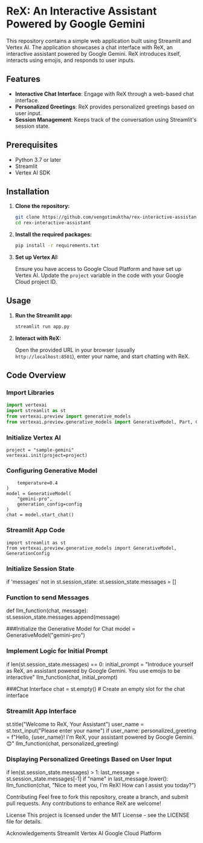 # ReX: An Interactive Assistant Powered by Google Gemini

This repository contains a simple web application built using Streamlit and Vertex AI. The application showcases a chat interface with ReX, an interactive assistant powered by Google Gemini. ReX introduces itself, interacts using emojis, and responds to user inputs.

## Features

- **Interactive Chat Interface**: Engage with ReX through a web-based chat interface.
- **Personalized Greetings**: ReX provides personalized greetings based on user input.
- **Session Management**: Keeps track of the conversation using Streamlit's session state.

## Prerequisites

- Python 3.7 or later
- Streamlit
- Vertex AI SDK

## Installation

1. **Clone the repository:**

    ```bash
    git clone https://github.com/vengotimuktha/rex-interactive-assistant.git
    cd rex-interactive-assistant
    ```

2. **Install the required packages:**

    ```bash
    pip install -r requirements.txt
    ```

3. **Set up Vertex AI:**

    Ensure you have access to Google Cloud Platform and have set up Vertex AI. Update the `project` variable in the code with your Google Cloud project ID.

## Usage

1. **Run the Streamlit app:**

    ```bash
    streamlit run app.py
    ```

2. **Interact with ReX:**

    Open the provided URL in your browser (usually `http://localhost:8501`), enter your name, and start chatting with ReX.

## Code Overview

### Import Libraries

```python
import vertexai
import streamlit as st
from vertexai.preview import generative_models
from vertexai.preview.generative_models import GenerativeModel, Part, Content, ChatSession
```
### Initialize Vertex AI
```
project = "sample-gemini"
vertexai.init(project=project)
```
### Configuring Generative Model
```config = generative_models.GenerationConfig(
    temperature=0.4
)
model = GenerativeModel(
    "gemini-pro",
    generation_config=config
)
chat = model.start_chat()
```
### Streamlit App Code
```
import streamlit as st
from vertexai.preview.generative_models import GenerativeModel, GenerationConfig
```
### Initialize Session State
if 'messages' not in st.session_state:
    st.session_state.messages = []

### Function to send Messages
def llm_function(chat, message):
    st.session_state.messages.append(message)

###Initialize the Generative Model for Chat
model = GenerativeModel("gemini-pro")


### Implement Logic for Initial Prompt
if len(st.session_state.messages) == 0:
    initial_prompt = "Introduce yourself as ReX, an assistant powered by Google Gemini. You use emojis to be interactive"
    llm_function(chat, initial_prompt)

###Chat Interface
chat = st.empty()  # Create an empty slot for the chat interface

### Streamlit App Interface
st.title("Welcome to ReX, Your Assistant")
user_name = st.text_input("Please enter your name")
if user_name:
    personalized_greeting = f"Hello, {user_name}! I'm ReX, your assistant powered by Google Gemini. 😊"
    llm_function(chat, personalized_greeting)

### Displaying Personalized Greetings Based on User Input
if len(st.session_state.messages) > 1:
    last_message = st.session_state.messages[-1]
    if "name" in last_message.lower():
        llm_function(chat, "Nice to meet you, I'm ReX! How can I assist you today?")

Contributing
Feel free to fork this repository, create a branch, and submit pull requests. Any contributions to enhance ReX are welcome!

License
This project is licensed under the MIT License - see the LICENSE file for details.

Acknowledgements
Streamlit
Vertex AI
Google Cloud Platform



